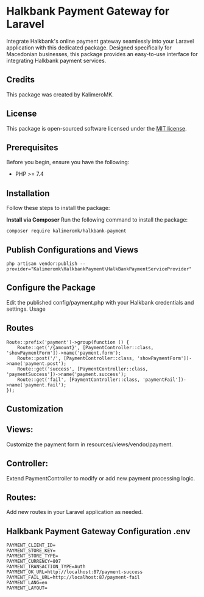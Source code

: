 # Halkbank Payment Gateway for Laravel

Integrate Halkbank's online payment gateway seamlessly into your Laravel application with this dedicated package. Designed specifically for Macedonian businesses, this package provides an easy-to-use interface for integrating Halkbank payment services.

## Credits

This package was created by KalimeroMK.

## License

This package is open-sourced software licensed under the [MIT license](https://opensource.org/licenses/MIT).



## Prerequisites

Before you begin, ensure you have the following:
- PHP >= 7.4

## Installation

Follow these steps to install the package:

**Install via Composer**
   Run the following command to install the package:
   ```  
   composer require kalimeromk/halkbank-payment
   ```



## Publish Configurations and Views
```
php artisan vendor:publish --provider="Kalimeromk\HalkbankPayment\HalkBankPaymentServiceProvider"
```
## Configure the Package
Edit the published config/payment.php with your Halkbank credentials and settings.
Usage

## Routes
```
Route::prefix('payment')->group(function () {
    Route::get('/{amount}', [PaymentController::class, 'showPaymentForm'])->name('payment.form');
    Route::post('/', [PaymentController::class, 'showPaymentForm'])->name('payment.post');
    Route::get('success', [PaymentController::class, 'paymentSuccess'])->name('payment.success');
    Route::get('fail', [PaymentController::class, 'paymentFail'])->name('payment.fail');
});
```
## Customization

## Views: 
Customize the payment form in resources/views/vendor/payment.
## Controller:
Extend PaymentController to modify or add new payment processing logic.
## Routes:
Add new routes in your Laravel application as needed.
## Halkbank Payment Gateway Configuration .env
````
PAYMENT_CLIENT_ID=
PAYMENT_STORE_KEY=
PAYMENT_STORE_TYPE=
PAYMENT_CURRENCY=807
PAYMENT_TRANSACTION_TYPE=Auth
PAYMENT_OK_URL=http://localhost:87/payment-success
PAYMENT_FAIL_URL=http://localhost:87/payment-fail
PAYMENT_LANG=en
PAYMENT_LAYOUT=

